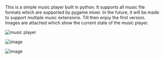 This is a simple music player built in python. It supports all music file formats which are supported by pygame mixer. In the future, it will be made to support multiple music extensions. Till then enjoy the first version. 
Images are attached which show the current state of the music player.

![music player](https://github.com/Lion-ofJudah/musicPlayer/assets/105066757/d118bcb3-eaa0-4479-b3b3-c231145777c1)

![image](https://github.com/Lion-ofJudah/musicPlayer/assets/105066757/2f78ffe1-19bf-40be-b43d-ef9fdbae0ace)

![image](https://github.com/Lion-ofJudah/musicPlayer/assets/105066757/c921db1e-4494-4faa-b214-548a66a2bb10)
